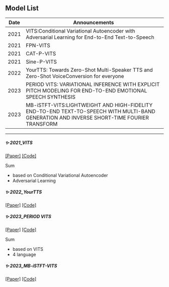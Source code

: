 

## Model List

| Date 	| Announcements 	|
|-	|-	|
| 2021	| VITS:Conditional Variational Autoencoder with Adversarial Learning for End-to-End Text-to-Speech	|
| 2021	| FPN-VITS |
| 2021	| CAT-P-VITS |
| 2021	| Sine-P-VITS |
| 2022	| YourTTS: Towards Zero-Shot Multi-Speaker TTS and Zero-Shot VoiceConversion for everyone|
| 2023	| PERIOD VITS: VARIATIONAL INFERENCE WITH EXPLICIT PITCH MODELING FOR END-TO-END EMOTIONAL SPEECH SYNTHESIS|
| 2023	| MB-iSTFT-VITS:LIGHTWEIGHT AND HIGH-FIDELITY END-TO-END TEXT-TO-SPEECH WITH MULTI-BAND GENERATION AND INVERSE SHORT-TIME FOURIER TRANSFORM|
---------------------------------------------------------------------------


 
##### ✨ 2021_VITS
[[Paper]](https://arxiv.org/pdf/2106.06103.pdf)
[[Code]](https://github.com/jaywalnut310/vits)

Sum
- based on Conditional Variational Autoencoder
- Adversarial Learning

##### ✨ 2022_YourTTS
[[Paper]](https://arxiv.org/pdf/2112.02418.pdf)
[[Code]](https://github.com/Edresson/YourTTS)

##### ✨ 2023_PERIOD VITS
[[Paper]](https://arxiv.org/pdf/2210.15964.pdf)
[[Code]](https://github.com/ORI-Muchim/PolyLangVITS)

Sum
- based on VITS
- 4 language

##### ✨ 2023_MB-iSTFT-VITS

[[Paper]](https://arxiv.org/pdf/2210.15975.pdf)
[[Code]](https://github.com/misakiudon/MB-iSTFT-VITS-multilingual)


